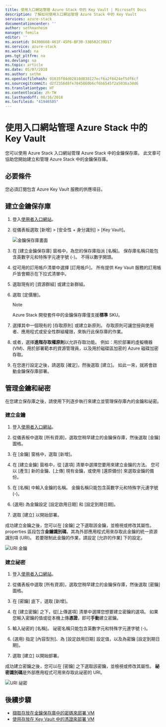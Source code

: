 ```yaml
---
title: 使用入口網站管理 Azure Stack 中的 Key Vault | Microsoft Docs
description: 了解如何使用入口網站管理 Azure Stack 中的 Key Vault
services: azure-stack
documentationcenter: ''
author: sethmanheim
manager: femila
editor: ''
ms.assetid: D4300668-461F-45F6-BF3B-33B502C39D17
ms.service: azure-stack
ms.workload: na
pms.tgt_pltfrm: na
ms.devlang: na
ms.topic: article
ms.date: 05/07/2018
ms.author: sethm
ms.openlocfilehash: 91035f84d02810d838127ecf6a2f6424ef5df6cf
ms.sourcegitcommit: d2f2356d8fe7845860b6cf6b6545f2a5036a3dd6
ms.translationtype: HT
ms.contentlocale: zh-TW
ms.lasthandoff: 08/16/2018
ms.locfileid: "41946585"
---
```

# <a name="manage-key-vault-in-azure-stack-by-using-the-portal"></a>使用入口網站管理 Azure Stack 中的 Key Vault

您可以使用 Azure Stack 入口網站管理 Azure Stack 中的金鑰保存庫。 此文章可協助您開始建立和管理 Azure Stack 中的金鑰保存庫。

## <a name="prerequisites"></a>必要條件

您必須訂閱包含 Azure Key Vault 服務的供應項目。

## <a name="create-a-key-vault"></a>建立金鑰保存庫

1. 登入[使用者入口網站](https://portal.local.azurestack.external)。

2. 從儀表板選取 [新增] > [安全性 + 身分識別] > [Key Vault]。

    ![金鑰保存庫畫面](media/azure-stack-kv-manage-portal/image1.png)

3. 在 [建立金鑰保存庫] 窗格中，為您的保存庫指派 [名稱]。 保存庫名稱只能包含英數字元和特殊字元連字號 (-)。 不得以數字開頭。

4. 從可用的訂用帳戶清單中選擇 [訂用帳戶]。 所有提供 Key Vault 服務的訂用帳戶皆會顯示在下拉式清單中。

5. 選取現有的 [資源群組] 或建立新群組。

6. 選取 [定價層]。
    >[!NOTE]
    > Azure Stack 開發套件中的金鑰保存庫僅支援**標準** SKU。

7. 選擇其中一個現有的 [存取原則] 或建立新原則。 存取原則可讓您授與使用者、應用程式或安全性群組權限，來執行此保存庫的作業。

8. 或者，選擇**進階存取權原則**以允許存取功能。 例如：用於部署的虛擬機器 (VM)、用於部署範本的資源管理員，以及用於磁碟區加密的 Azure 磁碟加密存取。

9. 在您進行設定之後，請選取 [確定]，然後選取 [建立]。 如此一來，就將會啟動金鑰保存庫部署。

## <a name="manage-keys-and-secrets"></a>管理金鑰和祕密

在您建立保存庫之後，請使用下列逐步執行來建立並管理保存庫內的金鑰和祕密。

### <a name="create-a-key"></a>建立金鑰

1. 登入[使用者入口網站](https://portal.local.azurestack.external)。

2. 從儀表板中選取 [所有資源]，選取您稍早建立的金鑰保存庫，然後選取 [金鑰] 圖格。

3. 在 [金鑰] 窗格中，選取 [新增]。

4. 在 [建立金鑰] 窗格中，從 [選項] 清單中選擇您要用來建立金鑰的方法。 您可以 [產生] 新的金鑰、[上傳] 現有金鑰，或使用 [還原備份] 來選取金鑰的備份。

5. 在 [名稱] 中輸入金鑰的名稱。 金鑰名稱只能包含英數字元和特殊字元連字號 (-)。

6. (選用) 為金鑰設定 [設定啟用日期] 和 [設定到期日期]。

7. 選取 [建立] 以開始部署。

成功建立金鑰之後，您可以在 [金鑰] 之下選取該金鑰，並檢視或修改其屬性。 properties 區段包含**金鑰識別碼**，其為外部應用程式用來存取此金鑰的統一資源識別項 (URI)。 若要限制此金鑰的作業，請設定 [允許的作業] 下的設定。

![URI 金鑰](media/azure-stack-kv-manage-portal/image4.png)

### <a name="create-a-secret"></a>建立祕密

1. 登入[使用者入口網站](https://portal.local.azurestack.external)。
2. 從儀表板中選取 [所有資源]，選取您稍早建立的金鑰保存庫，然後選取 [密鑰] 圖格。

3. 在 [密鑰] 底下，選取 [新增]。

4. 在 [建立密鑰] 之下，從[上傳選項] 清單中選擇您想要建立密鑰的選項。 如果您輸入密鑰的值或從本機上傳**憑證**，即可**手動**建立密鑰。

5. 輸入祕密的 [名稱]。 祕密名稱只能包含英數字元和特殊字元連字號 (-)。

6. (選用) 指定 [內容型別]、為 [設定啟用日期] 設定值，以及為密鑰 [設定到期日期]。

7. 選取 [建立] 以開始部署。

成功建立密鑰之後，您可以在 [密鑰] 之下選取該密鑰，並檢視或修改其屬性。 **祕密識別碼**是外部應用程式可用來存取此祕密的 URI。

![URI 祕密](media/azure-stack-kv-manage-portal/image5.png)

## <a name="next-steps"></a>後續步驟

* [擷取存放在金鑰保存庫中的密碼來部署 VM](azure-stack-kv-deploy-vm-with-secret.md)
* [使用存放在 Key Vault 中的憑證來部署 VM](azure-stack-kv-push-secret-into-vm.md)
